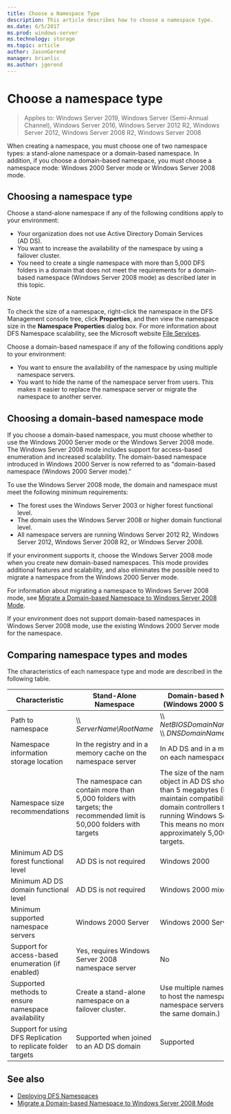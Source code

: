 ```yaml
---
title: Choose a Namespace Type
description: This article describes how to choose a namespace type.
ms.date: 6/5/2017
ms.prod: windows-server
ms.technology: storage
ms.topic: article
author: JasonGerend
manager: brianlic
ms.author: jgerend
---
```

# Choose a namespace type

> Applies to: Windows Server 2019, Windows Server (Semi-Annual Channel), Windows Server 2016, Windows Server 2012 R2, Windows Server 2012, Windows Server 2008 R2, Windows Server 2008

When creating a namespace, you must choose one of two namespace types: a stand-alone namespace or a domain-based namespace. In addition, if you choose a domain-based namespace, you must choose a namespace mode: Windows 2000 Server mode or Windows Server 2008 mode.

## Choosing a namespace type

Choose a stand-alone namespace if any of the following conditions apply to your environment:

-   Your organization does not use Active Directory Domain Services (AD DS).
-   You want to increase the availability of the namespace by using a failover cluster.
-   You need to create a single namespace with more than 5,000 DFS folders in a domain that does not meet the requirements for a domain-based namespace (Windows Server 2008 mode) as described later in this topic.

> [!NOTE]
> To check the size of a namespace, right-click the namespace in the DFS Management console tree, click **Properties**, and then view the namespace size in the **Namespace Properties** dialog box. For more information about DFS Namespace scalability, see the Microsoft website [File Services](https://technet.microsoft.com/library/cc771548.aspx).

Choose a domain-based namespace if any of the following conditions apply to your environment:

-   You want to ensure the availability of the namespace by using multiple namespace servers.
-   You want to hide the name of the namespace server from users. This makes it easier to replace the namespace server or migrate the namespace to another server.

## Choosing a domain-based namespace mode

If you choose a domain-based namespace, you must choose whether to use the Windows 2000 Server mode or the Windows Server 2008 mode. The Windows Server 2008 mode includes support for access-based enumeration and increased scalability. The domain-based namespace introduced in Windows 2000 Server is now referred to as "domain-based namespace (Windows 2000 Server mode)."

To use the Windows Server 2008 mode, the domain and namespace must meet the following minimum requirements:

-   The forest uses the Windows Server 2003 or higher forest functional level.
-   The domain uses the Windows Server 2008 or higher domain functional level.
-   All namespace servers are running Windows Server 2012 R2, Windows Server 2012, Windows Server 2008 R2, or Windows Server 2008.

If your environment supports it, choose the Windows Server 2008 mode when you create new domain-based namespaces. This mode provides additional features and scalability, and also eliminates the possible need to migrate a namespace from the Windows 2000 Server mode.

For information about migrating a namespace to Windows Server 2008 mode, see [Migrate a Domain-based Namespace to Windows Server 2008 Mode](migrate-a-domain-based-namespace-to-windows-server-2008-mode.md).

If your environment does not support domain-based namespaces in Windows Server 2008 mode, use the existing Windows 2000 Server mode for the namespace.

## Comparing namespace types and modes

The characteristics of each namespace type and mode are described in the following table.

|Characteristic|Stand-Alone Namespace|Domain-based Namespace (Windows 2000 Server Mode) |Domain-based Namespace (Windows Server 2008 Mode) | 
|---|---|---|---|
|Path to namespace|\\\ *ServerName\RootName* |\\\ *NetBIOSDomainName\RootName* <br />\\\ *DNSDomainName\RootName*|\\\ *NetBIOSDomainName\RootName* <br /> \\\ *DNSDomainName\RootName*|
|Namespace information storage location|In the registry and in a memory cache on the namespace server|In AD DS and in a memory cache on each namespace server|In AD DS and in a memory cache on each namespace server|
|Namespace size recommendations|The namespace can contain more than 5,000 folders with targets; the recommended limit is 50,000 folders with targets|The size of the namespace object in AD DS should be less than 5 megabytes (MB) to maintain compatibility with domain controllers that are not running Windows Server 2008. This means no more than approximately 5,000 folders with targets.|The namespace can contain more than 5,000 folders with targets; the recommended limit is 50,000 folders with targets |
|Minimum AD DS forest functional level|AD DS is not required|Windows 2000|Windows Server 2003|
|Minimum AD DS domain functional level|AD DS is not required|Windows 2000 mixed|Windows Server 2008|
|Minimum supported namespace servers|Windows 2000 Server|Windows 2000 Server|Windows Server 2008|
|Support for access-based enumeration (if enabled)|Yes, requires Windows Server 2008 namespace server|No|Yes|
|Supported methods to ensure namespace availability|Create a stand-alone namespace on a failover cluster.|Use multiple namespace servers to host the namespace. (The namespace servers must be in the same domain.)|Use multiple namespace servers to host the namespace. (The namespace servers must be in the same domain.)|
|Support for using DFS Replication to replicate folder targets|Supported when joined to an AD DS domain|Supported|Supported|

## See also

-   [Deploying DFS Namespaces](deploying-dfs-namespaces.md)
-   [Migrate a Domain-based Namespace to Windows Server 2008 Mode](migrate-a-domain-based-namespace-to-windows-server-2008-mode.md)


